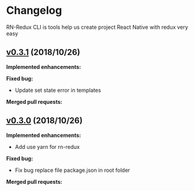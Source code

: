 # Changelog

RN-Redux CLI is tools help us create project React Native with redux very easy

## [v0.3.1](https://github.com/jundat95/rn-redux-cli/releases/tag/v0.3.1) (2018/10/26)

**Implemented enhancements:**


**Fixed bug:**

- Update set state error in templates

**Merged pull requests:**


## [v0.3.0](https://github.com/jundat95/rn-redux-cli/releases/tag/v0.3.0) (2018/10/26)

**Implemented enhancements:**

- Add use yarn for rn-redux

**Fixed bug:**

- Fix bug replace file package.json in root folder

**Merged pull requests:**
